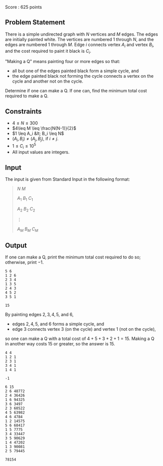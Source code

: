 Score : $625$ points

## Problem Statement

There is a simple undirected graph with $N$ vertices and $M$ edges.  The edges are initially painted white.
The vertices are numbered $1$ through $N$, and the edges are numbered $1$ through $M$.
Edge $i$ connects vertex $A_i$ and vertex $B_i$, and the cost required to paint it black is $C_i$.

"Making a Q" means painting four or more edges so that:

- all but one of the edges painted black form a simple cycle, and
- the edge painted black not forming the cycle connects a vertex on the cycle and another not on the cycle.

Determine if one can make a Q.  If one can, find the minimum total cost required to make a Q.

## Constraints

- $4\leq N \leq 300$
- $4\leq M \leq \frac{N(N-1)}{2}$
- $1 \leq A_i &lt; B_i \leq N$
- $(A_i,B_i) \neq (A_j,B_j)$, if $i \neq j$.
- $1 \leq C_i \leq 10^5$
- All input values are integers.

## Input

The input is given from Standard Input in the following format:

> $N$ $M$
> 
> $A_1$ $B_1$ $C_1$
> 
> $A_2$ $B_2$ $C_2$
> 
> $\vdots$
> 
> $A_M$ $B_M$ $C_M$

## Output

If one can make a Q, print the minimum total cost required to do so; otherwise, print $-1$.

```input1
5 6
1 2 6
2 3 4
1 3 5
2 4 3
4 5 2
3 5 1
```

```output1
15
```

By painting edges $2,3,4,5$, and $6$,

- edges $2,4,5$, and $6$ forms a simple cycle, and
- edge $3$ connects vertex $3$ (on the cycle) and vertex $1$ (not on the cycle),

so one can make a Q with a total cost of $4+5+3+2+1=15$.
Making a Q in another way costs $15$ or greater, so the answer is $15$.

```input2
4 4
1 2 1
2 3 1
3 4 1
1 4 1
```

```output2
-1
```

```input3
6 15
2 6 48772
2 4 36426
1 6 94325
3 6 3497
2 3 60522
4 5 63982
4 6 4784
1 2 14575
5 6 68417
1 5 7775
3 4 33447
3 5 90629
1 4 47202
1 3 90081
2 5 79445
```

```output3
78154
```